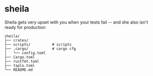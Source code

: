 # sheila

Sheila gets very upset with you when your tests fail -- and she also isn't ready for production

```
sheila/
├── crates/
├── scripts/          # scripts
├── .cargo/           # cargo cfg
│   └── config.toml
├── Cargo.toml
├── rustfmt.toml
├── taplo.toml
└── README.md
```
